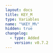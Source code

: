 ```yaml
---
layout: docs
title: KEY_M
type: Variables
name: "%KEY_M%"
hidden: true
changelog:
  - type: Added
    version: v0.7.2
---
```

